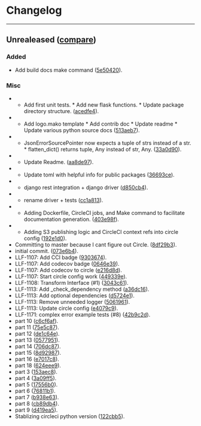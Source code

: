 # Changelog
---

## Unrealeased ([compare](https://github.com/LeafLink/pyll-json-errors/compare/073e6b4158d450ff89fe34df8073dd472e3e1b42...HEAD))

### Added
- Add build docs make command ([5e50420](https://github.com/LeafLink/pyll-json-errors/commit/5e504208ebf0a394a17f97a4a7bf7e64a5848087)).

### Misc
- * Add first unit tests. * Add new flask functions. * Update package directory structure. ([acedfe4](https://github.com/LeafLink/pyll-json-errors/commit/acedfe497aff48032ea6d5c326b25292452abe5e)).
- * Add logo.mako template * Add contrib doc * Update readme * Update various python source docs ([513aeb7](https://github.com/LeafLink/pyll-json-errors/commit/513aeb7fafcf03df66a73b089c263b13f1170d2d)).
- * JsonErrorSourcePointer now expects a tuple of strs instead of a str. * flatten_dict() returns tuple, Any instead of str, Any. ([33a0d90](https://github.com/LeafLink/pyll-json-errors/commit/33a0d90ad9218da8d34d6daa71d473587b8443db)).
- * Update Readme. ([aa8de97](https://github.com/LeafLink/pyll-json-errors/commit/aa8de97da93240fdf6cea747e119ea7fc1c5009c)).
- * Update toml with helpful info for public packages ([36693ce](https://github.com/LeafLink/pyll-json-errors/commit/36693ce0d5bd287bd20dbbc4893a3a3813d3a473)).
- + django rest integration + django driver ([d850cb4](https://github.com/LeafLink/pyll-json-errors/commit/d850cb46a5b0a102dc8ccd5917118a125cce1165)).
- + rename driver + tests ([cc1a813](https://github.com/LeafLink/pyll-json-errors/commit/cc1a813d501b5ad5ab3d0607cd324fc97b04ad28)).
- - Adding Dockerfile, CircleCI jobs, and Make command to facilitate documentation generation. ([403e98f](https://github.com/LeafLink/pyll-json-errors/commit/403e98fd2d23f15237774caf0030a4541c63e696)).
- - Adding S3 publishing logic and CircleCI context refs into circle config ([192e1d0](https://github.com/LeafLink/pyll-json-errors/commit/192e1d04af5d55c025c91c10e1ee06156f2948a7)).
- Committing to master because I cant figure out Circle. ([8df29b3](https://github.com/LeafLink/pyll-json-errors/commit/8df29b3e5639038cb9315f0e0caa77d63d95964b)).
- initial commit. ([073e6b4](https://github.com/LeafLink/pyll-json-errors/commit/073e6b4158d450ff89fe34df8073dd472e3e1b42)).
- LLF-1107: Add CCI badge ([9303674](https://github.com/LeafLink/pyll-json-errors/commit/930367439b4229bb1341468b99c9f9ae78027c66)).
- LLF-1107: Add codecov badge ([0646e39](https://github.com/LeafLink/pyll-json-errors/commit/0646e39119cc0eb0c1ea38c92886c37c11c9090d)).
- LLF-1107: Add codecov to circle ([e216d8d](https://github.com/LeafLink/pyll-json-errors/commit/e216d8d7f2580c8596bfac2c9f0c3483e6cf7a35)).
- LLF-1107: Start circle config work ([449339e](https://github.com/LeafLink/pyll-json-errors/commit/449339e04c44524ffa6e562ed68ffeb77127104c)).
- LLF-1108: Transform Interface (#1) ([3043c61](https://github.com/LeafLink/pyll-json-errors/commit/3043c616fc01caec5a96de0227655f44ffb2eb9c)).
- LLF-1113: Add _check_dependency method ([a36dc16](https://github.com/LeafLink/pyll-json-errors/commit/a36dc1622a4d4a0144564411e93168a327928d10)).
- LLF-1113: Add optional dependencies ([d5724e1](https://github.com/LeafLink/pyll-json-errors/commit/d5724e150dd51701522ae458575efcd2ce387571)).
- LLF-1113: Remove unneeded logger ([5061961](https://github.com/LeafLink/pyll-json-errors/commit/5061961475c24dfea67664a31beafb2467a03ebf)).
- LLF-1113: Update circle config ([e4079c9](https://github.com/LeafLink/pyll-json-errors/commit/e4079c9096abe7210d369838aad8082c8b2ac3e6)).
- LLF-1171: complex error example tests (#8) ([42b9c2d](https://github.com/LeafLink/pyll-json-errors/commit/42b9c2d3724ae1f497858ee64c0123ac847f71f9)).
- part 10 ([c6cf6af](https://github.com/LeafLink/pyll-json-errors/commit/c6cf6af78461ce36948c4b972fb7653be43c18e9)).
- part 11 ([75e5c87](https://github.com/LeafLink/pyll-json-errors/commit/75e5c872f258f158e8a8ac918577d1557fe7c85f)).
- part 12 ([de1c64e](https://github.com/LeafLink/pyll-json-errors/commit/de1c64e85055611e91d31ba654fe55af9f485b93)).
- part 13 ([0577951](https://github.com/LeafLink/pyll-json-errors/commit/0577951870acd13bab10c4cbc49d73d519023635)).
- part 14 ([706dc87](https://github.com/LeafLink/pyll-json-errors/commit/706dc876393faa755697e58d9b555acda1a4e891)).
- part 15 ([8d92987](https://github.com/LeafLink/pyll-json-errors/commit/8d92987cfd3c277c6c5588457eed3b6e85679294)).
- part 16 ([e7017c8](https://github.com/LeafLink/pyll-json-errors/commit/e7017c8216b6b986c5c567742ff71d132514ac55)).
- part 18 ([624eee9](https://github.com/LeafLink/pyll-json-errors/commit/624eee9172d6ab615e8c86dcc17b8c25834bd6db)).
- part 3 ([153aec8](https://github.com/LeafLink/pyll-json-errors/commit/153aec848e0a26146068c6b33ca996ca54cbf16b)).
- part 4 ([3a09ff5](https://github.com/LeafLink/pyll-json-errors/commit/3a09ff534cc219202e85083f5e7e617eec0569c2)).
- part 5 ([17556b0](https://github.com/LeafLink/pyll-json-errors/commit/17556b0b58ed6e6d2539ecd37187aa9191d07845)).
- part 6 ([76811b1](https://github.com/LeafLink/pyll-json-errors/commit/76811b193188fc95cd440a428ed42bd30a46119b)).
- part 7 ([b938e63](https://github.com/LeafLink/pyll-json-errors/commit/b938e63bed42996bf82297b1eeb6c8b2733d036e)).
- part 8 ([cb89db4](https://github.com/LeafLink/pyll-json-errors/commit/cb89db4d2c71d32d80147dcc6a75e3d417864c31)).
- part 9 ([d419ea5](https://github.com/LeafLink/pyll-json-errors/commit/d419ea5c9a941fd68446032519ec7da1c8fa209a)).
- Stablizing circleci python version ([122cbb5](https://github.com/LeafLink/pyll-json-errors/commit/122cbb53bf41d1627a029a96148ba1512898ee6c)).


